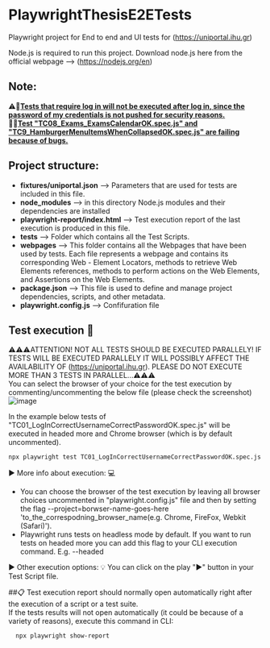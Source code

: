 # PlaywrightThesisE2ETests
Playwright project for End to end and UI tests for (https://uniportal.ihu.gr)  

Node.js is required to run this project. Download node.js here from the official webpage --> (https://nodejs.org/en)
## Note:  
⚠️🚩<u><strong>Tests that require log in will not be executed after log in, since the password of my credentials is not pushed for security reasons.</strong></u>  
🚦🚫<u><strong>Test "TC08_Exams_ExamsCalendarΟΚ.spec.js" and "TC9_HamburgerMenuItemsWhenCollapsedΟΚ.spec.js" are failing because of bugs.</strong></u>  

## Project structure:  
- **fixtures/uniportal.json**  --> Parameters that are used for tests are included in this file.
- **node_modules**  --> in this directory Node.js modules and their dependencies are installed
- **playwright-report/index.html**  --> Test execution report of the last execution is produced in this file.
- **tests**  --> Folder which contains all the Test Scripts.
- **webpages**  --> This folder contains all the Webpages that have been used by tests. Each file represents a webpage and contains its corresponding Web - Element Locators, methods to retrieve Web Elements references, methods to perform actions on the Web Elements, and Assertions on the Web Elements.
- **package.json**  -->  This file is used to define and manage project dependencies, scripts, and other metadata.
- **playwright.config.js**  --> Confifuration file


## Test execution :rocket:
⚠️⚠️⚠️ATTENTION! NOT ALL TESTS SHOULD BE EXECUTED PARALLELY! IF TESTS WILL BE EXECUTED PARALLELY IT WILL POSSIBLY AFFECT THE AVAILABILITY OF (https://uniportal.ihu.gr). PLEASE DO NOT EXECUTE MORE THAN 3 TESTS IN PARALLEL...⚠️⚠️⚠️   
You can select the browser of your choice for the test execution by commenting/uncommenting the below file (please check the screenshot)
![image](https://github.com/CostasChou/PlaywrightThesisE2ETests/assets/97087053/a8fbeeed-fa9a-45a5-85fa-c5ffdf072d5d)

In the example below tests of "TC01_LogInCorrectUsernameCorrectPasswordOK.spec.js" will be executed in headed more and Chrome browser (which is by default uncommented).
```bash
npx playwright test TC01_LogInCorrectUsernameCorrectPasswordOK.spec.js --headed
```
▶︎ More info about execution:  :computer:
- You can choose the browser of the test execution by leaving all browser choices uncommented in  "playwright.config.js" file and then by setting the flag --project=borwser-name-goes-here 'to_the_correspodning_browser_name(e.g. Chrome, FireFox, Webkit (Safari)').
- Playwright runs tests on headless mode by default. If you want to run tests on headed more you can add this flag to your CLI execution command. E.g. --headed
  
▶︎ Other execution options: :bulb:
You can click on the play "▶︎" button in your Test Script file.

##📋 Test execution report should normally open automatically right after the execution of a script or a test suite.   
If the tests results will not open automatically (it could be because of a variety of reasons), execute this command in CLI:
```bash
  npx playwright show-report
```

